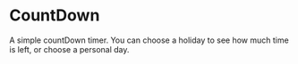 # CountDown
A simple countDown timer. 
You can choose a holiday to see how much time is left, or choose a personal day. 
